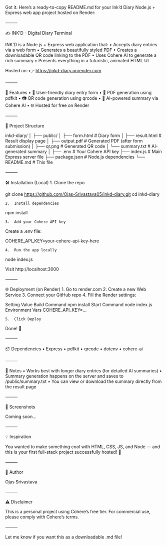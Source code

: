 Got it. Here’s a ready-to-copy README.md for your Ink’d Diary Node.js + Express web app project hosted on Render:

⸻

✍️ INK’D - Digital Diary Terminal

INK’D is a Node.js + Express web application that:
	•	Accepts diary entries via a web form
	•	Generates a beautifully styled PDF
	•	Creates a downloadable QR code linking to the PDF
	•	Uses Cohere AI to generate a rich summary
	•	Presents everything in a futuristic, animated HTML UI

Hosted on: 👉 https://inkd-diary.onrender.com

⸻

🚀 Features
	•	📝 User-friendly diary entry form
	•	📄 PDF generation using pdfkit
	•	📷 QR code generation using qrcode
	•	🤖 AI-powered summary via Cohere AI
	•	🌐 Hosted for free on Render

⸻

📁 Project Structure

inkd-diary/
│
├── public/
│   ├── form.html         # Diary form
│   ├── result.html       # Result display page
│   ├── output.pdf        # Generated PDF (after form submission)
│   ├── qr.png            # Generated QR code
│   └── summary.txt       # AI-generated summary
│
├── .env                  # Your Cohere API key
├── index.js              # Main Express server file
├── package.json          # Node.js dependencies
└── README.md             # This file


⸻

🛠️ Installation (Local)
	1.	Clone the repo

git clone https://github.com/Ojas-Srivastava05/inkd-diary.git
cd inkd-diary

	2.	Install dependencies

npm install

	3.	Add your Cohere API key

Create a .env file:

COHERE_API_KEY=your-cohere-api-key-here

	4.	Run the app locally

node index.js

Visit http://localhost:3000

⸻

🌐 Deployment (on Render)
	1.	Go to render.com
	2.	Create a new Web Service
	3.	Connect your GitHub repo
	4.	Fill the Render settings:

Setting	Value
Build Command	npm install
Start Command	node index.js
Environment Vars	COHERE_API_KEY=...

	5.	Click Deploy

Done! 🎉

⸻

📦 Dependencies
	•	Express
	•	pdfkit
	•	qrcode
	•	dotenv
	•	cohere-ai

⸻

📌 Notes
	•	Works best with longer diary entries (for detailed AI summaries)
	•	Summary generation happens on the server and saves to /public/summary.txt
	•	You can view or download the summary directly from the result page

⸻

📸 Screenshots

Coming soon…

⸻

💡 Inspiration

You wanted to make something cool with HTML, CSS, JS, and Node — and this is your first full-stack project successfully hosted! 🙌

⸻

🧠 Author

Ojas Srivastava

⸻

⚠️ Disclaimer

This is a personal project using Cohere’s free tier. For commercial use, please comply with Cohere’s terms.

⸻

Let me know if you want this as a downloadable .md file!
